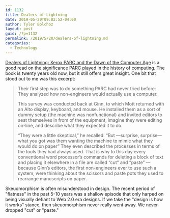 ```yaml
---
id: 1132
title: Dealers of Lightning
date: 2019-05-20T09:02:52-04:00
author: Tyler Bolchoz
layout: post
guid: /?p=1132
permalink: /2019/5/20/dealers-of-lightning.md
categories:
  - Technology
---
```


[Dealers of Lightning: Xerox PARC and the Dawn of the Computer Age](https://amzn.to/2VPO21B) is a good read on the significance PARC played in the history of computing. The book is twenty years old now, but it still offers great insight. One bit that stood out to me was this excerpt:

> Their first step was to do something PARC had never tried before: They analyzed how non-engineers would actually use a computer.
>
> This survey was conducted back at Ginn, to which Mott returned with an Alto display, keyboard, and mouse. He installed them as a sort of dummy setup (the machine was nonfunctional) and invited editors to seat themselves in from of the equipment, imagine they were editing on-line, and describe what they expected it to do.
>
> “They were a little skeptical,” he recalled. “But —surprise, surprise— what you got was them wanting the machine to mimic what they would do on paper” They even described the processes in terms of the tools they had always used. That is why to this day every conventional word processor’s commands for deleting a block of text and placing it elsewhere in a file are called “cut” and “paste” —because Ginn’s editors, the first non-engineers ever to use such a system, were thinking about the scissors and paste pots they used to rearrange manuscripts on paper.

Skeuomorphism is often misunderstood in design. The recent period of "flatness" in the past 5-10 years was a shallow episode that only harped on being visually defiant to Web 2.0 era designs. If we take the "design is how it works" stance, then skeuomorphism never really went away. We never dropped "cut" or "paste."
